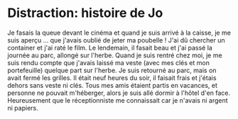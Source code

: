 # Distraction: histoire de Jo

Je fasais la queue devant le cinéma et quand je suis arrivé à la caisse, je me suis aperçu ... que j'avais oublié de jeter ma poubelle ! J'ai dû chercher un container et j'ai raté le film. Le lendemain, il fasait beau et j'ai passé la journée au parc, allongé sur l'herbe. Quand je suis rentré chez moi, je me suis rendu compte que j'avais laissé ma veste (avec mes clés et mon portefeuille) quelque part sur l'herbe. Je suis retourné au parc, mais on avait fermé les grilles. Il était neuf heures du soir, il faisait frais et j'étais dehors sans veste ni clés. Tous mes amis étaient partis en vacances, et personne ne pouvait m'héberger, alors je suis allé dormir à l'hôtel d'en face. Heureusement que le réceptionniste me connaissait car je n'avais ni argent ni papiers.

